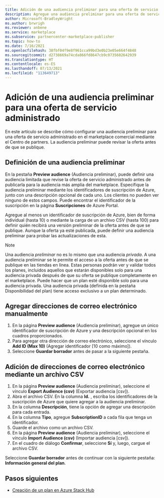 ```yaml
---
title: Adición de una audiencia preliminar para una oferta de servicio administrado
description: Agregue una audiencia preliminar para una oferta de servicio administrado en Azure Marketplace.
author: Microsoft-BradleyWright
ms.author: brwrigh
ms.reviewer: anbene
ms.service: marketplace
ms.subservice: partnercenter-marketplace-publisher
ms.topic: how-to
ms.date: 7/16/2021
ms.openlocfilehash: 38fbf04f9e8f961cca99bd3e0b23e05e664f4848
ms.sourcegitcommit: d2738669a74cda866fd8647cb9c0735602642939
ms.translationtype: HT
ms.contentlocale: es-ES
ms.lasthandoff: 07/13/2021
ms.locfileid: "113649713"
---
```

# <a name="add-a-preview-audience-for-a-managed-service-offer"></a>Adición de una audiencia preliminar para una oferta de servicio administrado

En este artículo se describe cómo configurar una audiencia preliminar para una oferta de servicio administrado en el marketplace comercial mediante el Centro de partners. La audiencia preliminar puede revisar la oferta antes de que se publique.

## <a name="define-a-preview-audience"></a>Definición de una audiencia preliminar

En la pestaña **Preview audience** (Audiencia preliminar), puede definir una audiencia limitada que revise la oferta de servicio administrado antes de publicarla para la audiencia más amplia del marketplace. Especifique la audiencia preliminar mediante los identificadores de suscripción de Azure, junto con una descripción opcional de cada uno. Los clientes no pueden ver ninguno de estos campos. Puede encontrar el identificador de la suscripción en la página **Suscripciones** de Azure Portal.

Agregue al menos un identificador de suscripción de Azure, bien de forma individual (hasta 10) o mediante la carga de un archivo CSV (hasta 100) para definir quién recibirá una versión preliminar de la oferta antes de que se publique. Aunque la oferta ya esté publicada, puede definir una audiencia preliminar para probar las actualizaciones de esta.

> [!NOTE]
> Una audiencia *preliminar* no es lo mismo que una audiencia *privada*. A una audiencia preliminar se le permite el acceso a la oferta antes de que se publique en las tiendas en línea. Estas personas podrán ver y validar todos los planes, incluidos aquellos que estarán disponibles solo para una audiencia privada después de que su oferta se publique completamente en el marketplace. Puede hacer que un plan esté disponible solo para una audiencia privada. Una audiencia privada (definida en la pestaña Disponibilidad del plan) tiene acceso exclusivo a un plan determinado.

## <a name="add-email-addresses-manually"></a>Agregar direcciones de correo electrónico manualmente

1. En la página **Preview audience** (Audiencia preliminar), agregue un único identificador de suscripción de Azure y una descripción opcional en los cuadros proporcionados.
2. Para agregar otra dirección de correo electrónico, seleccione el vínculo **Add ID (Max 10)** (Agregar identificador [10 como máximo]).
3. Seleccione **Guardar borrador** antes de pasar a la siguiente pestaña.

## <a name="add-email-addresses-using-a-csv-file"></a>Adición de direcciones de correo electrónico mediante un archivo CSV

1. En la página **Preview audience** (Audiencia preliminar), seleccione el vínculo **Export Audience (csv)** (Exportar audiencia [csv]).
2. Abra el archivo CSV. En la columna **Id.** , escriba los identificadores de la suscripción de Azure que quiere agregar a la audiencia preliminar.
3. En la columna **Descripción**, tiene la opción de agregar una descripción para cada entrada.
4. En la columna **Tipo**, agregue **SubscriptionID** a cada fila que tenga un identificador.
5. Guarde el archivo como un archivo CSV.
6. En la página **Preview audience** (Audiencia preliminar), seleccione el vínculo **Import Audience (csv)** (Importar audiencia [csv]).
7. En el cuadro de diálogo **Confirmar**, seleccione **Sí** y, luego, cargue el archivo CSV.

Seleccione **Guardar borrador** antes de continuar con la siguiente pestaña: **Información general del plan**.

## <a name="next-steps"></a>Pasos siguientes

* [Creación de un plan en Azure Stack Hub](create-managed-service-offer-plans.md)
